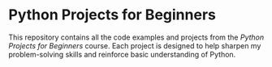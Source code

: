 # Python Projects for Beginners

This repository contains all the code examples and projects from the _Python Projects for Beginners_ course. Each project is designed to help sharpen my problem-solving skills and reinforce basic understanding of Python.

